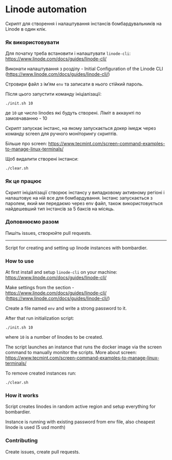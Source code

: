 # Linode automation

Скрипт для створення і налаштування інстансів бомбардувальників на Linode в один клік.

### Як використовувати

Для початку треба встановити і налаштувати `linode-cli`:
https://www.linode.com/docs/guides/linode-cli/

Виконати налаштування з розділу - Initial Configuration of the Linode CLI (https://www.linode.com/docs/guides/linode-cli/)

Стровири файл з імʼям `env` та записати в нього стійкий пароль.


Після цього запустити команду ініціалізації:

```shell
./init.sh 10 
```

де `10` це число linodes які будуть створені. Ліміт в аккаунті по замовчаванню - 10 

Скрипт запускає інстанс, на якому запускається докер імедж через команду screen для ручного моніторингу скриптів.

Більше про screen:
https://www.tecmint.com/screen-command-examples-to-manage-linux-terminals/

Щоб видалити створені інстанси:

```shell
./clear.sh
```

### Як це працює

Скрипт ініціалізації створює інстансу у випадковому активному регіоні і налаштовує на ній все для бомбардування. Інстанс запускається з паролем, який ми передаємо через env файл, також використовується найдешевший тип інстансів за 5 баксів на місяць.

### Доповнюємо разом

Пишіть issues, створюйте pull requests.

***************************************************************************************

Script for creating and setting up linode instances with bombardier.

### How to use

At first install and setup `linode-cli` on your machine:
https://www.linode.com/docs/guides/linode-cli/

Make settings from the section - https://www.linode.com/docs/guides/linode-cli/ (https://www.linode.com/docs/guides/linode-cli/)

Create a file named `env` and write a strong password to it.

After that run initialization script:

```shell
./init.sh 10
```

where `10` is a number of linodes to be created.

The script launches an instance that runs the docker image via the screen command to manually monitor the scripts.
More about screen:
https://www.tecmint.com/screen-command-examples-to-manage-linux-terminals/

To remove created instances run:

```shell
./clear.sh
```

### How it works

Script creates linodes in random active region and setup everything for bombardier.

Instance is running with existing password from env file, also cheapest linode is used (5 usd month)

### Contributing

Create issues, create pull requests.
